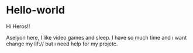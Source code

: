 # Hello-world

Hi Heros!!

Aselyon here, I like video games and sleep.
I have so much time and ı want change my lif:// but ı need help for my projetc.
